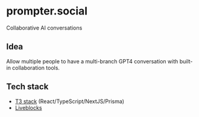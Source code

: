 # prompter.social

Collaborative AI conversations

## Idea

Allow multiple people to have a multi-branch GPT4 conversation with built-in collaboration tools.

## Tech stack

- [T3 stack](https://create.t3.gg/) (React/TypeScript/NextJS/Prisma)
- [Liveblocks](https://liveblocks.io/)
